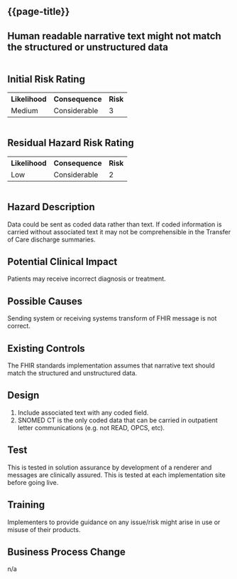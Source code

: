 ## {{page-title}}

## Human readable narrative text might not match the structured or unstructured data

<div class="row">
  <div class="column">
  <h2>Initial Risk Rating</h2>
  <table class="assets">
      <tr>
        <th>Likelihood</th>
        <th>Consequence</th>
        <th>Risk</th>
      </tr>
      <tr>
        <td>Medium</td>
        <td>Considerable</td>
          <td class="risk3">3</td>
        </tr>
    </table>
  </div>
  <div class="column">
  <H2>Residual Hazard Risk Rating</H2>
<table class="assets">
      <tr>
        <th>Likelihood</th>
        <th>Consequence</th>
        <th>Risk</th>
      </tr>
      <tr>
        <td>Low</td>
        <td>Considerable</td>
        <td class="risk2">2</td>
      </tr>
    </table>
  </div>
</div>


## Hazard Description
Data could be sent as coded data rather than text. If coded information is carried without associated text it may not be
comprehensible in the Transfer of Care discharge summaries.

## Potential Clinical Impact
Patients may receive incorrect diagnosis or treatment.

## Possible Causes
Sending system or receiving systems transform of FHIR message is not correct. 

## Existing Controls
The FHIR standards implementation assumes that narrative text should match the structured and unstructured data. 

## Design
1. Include associated text with any coded field.
2. SNOMED CT is the only coded data that can be carried in outpatient letter communications (e.g. not READ, OPCS, etc).

## Test
This is tested in solution assurance by development of a renderer and messages are clinically assured. This is tested at each implementation site before going live. 

## Training
Implementers to provide guidance on any issue/risk might arise in use or misuse of their products.

## Business Process Change
n/a
